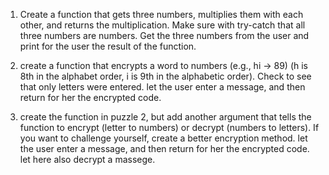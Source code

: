 1) Create a function that gets three numbers, multiplies them with each other, and returns the multiplication. Make sure with try-catch that all three numbers are numbers.
Get the three numbers from the user and print for the user the result of the function.

2) create a function that encrypts a word to numbers (e.g., hi -> 89) (h is 8th in the alphabet order, i is 9th in the alphabetic order). Check to see that only letters were entered.
let the user enter a message, and then return for her the encrypted code.

3) create the function in puzzle 2, but add another argument that tells the function to encrypt (letter to numbers) or decrypt (numbers to letters). If you want to challenge yourself, create a better encryption method.
let the user enter a message, and then return for her the encrypted code. let here also decrypt a massege.
